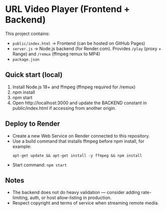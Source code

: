 # URL Video Player (Frontend + Backend)

This project contains:
- `public/index.html` → Frontend (can be hosted on GitHub Pages)
- `server.js` → Node.js backend (for Render.com). Provides `/play` (proxy + Range) and `/remux` (ffmpeg remux to MP4)
- `package.json`

## Quick start (local)
1. Install Node.js 18+ and ffmpeg (ffmpeg required for /remux)
2. npm install
3. npm start
4. Open http://localhost:3000 and update the BACKEND constant in public/index.html if accessing from another origin.

## Deploy to Render
- Create a new Web Service on Render connected to this repository.
- Use a build command that installs ffmpeg before npm install, for example:
  ```
  apt-get update && apt-get install -y ffmpeg && npm install
  ```
- Start command: `npm start`

## Notes
- The backend does not do heavy validation — consider adding rate-limiting, auth, or host allow-listing in production.
- Respect copyright and terms of service when streaming remote media.
